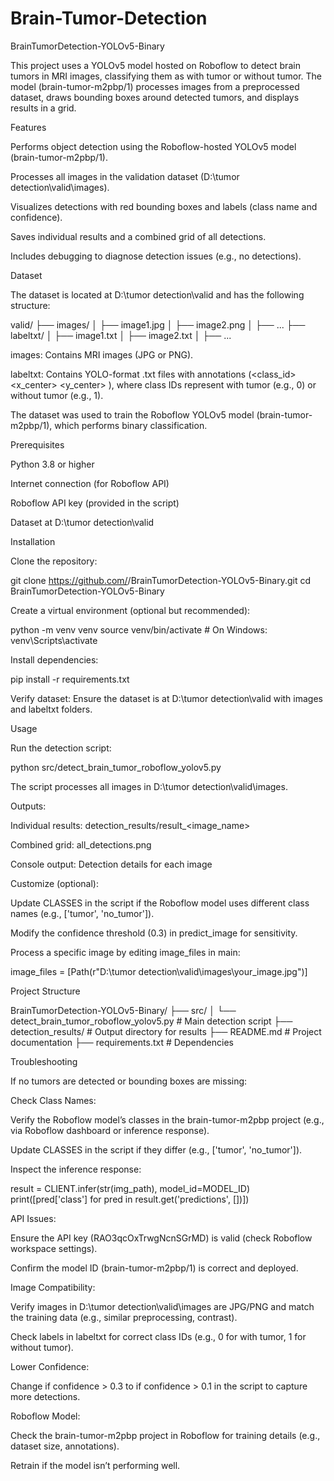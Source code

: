 # Brain-Tumor-Detection
BrainTumorDetection-YOLOv5-Binary

This project uses a YOLOv5 model hosted on Roboflow to detect brain tumors in MRI images, classifying them as with tumor or without tumor. The model (brain-tumor-m2pbp/1) processes images from a preprocessed dataset, draws bounding boxes around detected tumors, and displays results in a grid.

Features





Performs object detection using the Roboflow-hosted YOLOv5 model (brain-tumor-m2pbp/1).



Processes all images in the validation dataset (D:\tumor detection\valid\images).



Visualizes detections with red bounding boxes and labels (class name and confidence).



Saves individual results and a combined grid of all detections.



Includes debugging to diagnose detection issues (e.g., no detections).

Dataset

The dataset is located at D:\tumor detection\valid and has the following structure:

valid/
├── images/
│   ├── image1.jpg
│   ├── image2.png
│   ├── ...
├── labeltxt/
│   ├── image1.txt
│   ├── image2.txt
│   ├── ...





images: Contains MRI images (JPG or PNG).



labeltxt: Contains YOLO-format .txt files with annotations (<class_id> <x_center> <y_center> <width> <height>), where class IDs represent with tumor (e.g., 0) or without tumor (e.g., 1).

The dataset was used to train the Roboflow YOLOv5 model (brain-tumor-m2pbp/1), which performs binary classification.

Prerequisites





Python 3.8 or higher



Internet connection (for Roboflow API)



Roboflow API key (provided in the script)



Dataset at D:\tumor detection\valid

Installation





Clone the repository:

git clone https://github.com/<your-username>/BrainTumorDetection-YOLOv5-Binary.git
cd BrainTumorDetection-YOLOv5-Binary



Create a virtual environment (optional but recommended):

python -m venv venv
source venv/bin/activate  # On Windows: venv\Scripts\activate



Install dependencies:

pip install -r requirements.txt



Verify dataset: Ensure the dataset is at D:\tumor detection\valid with images and labeltxt folders.

Usage





Run the detection script:

python src/detect_brain_tumor_roboflow_yolov5.py





The script processes all images in D:\tumor detection\valid\images.



Outputs:





Individual results: detection_results/result_<image_name>



Combined grid: all_detections.png



Console output: Detection details for each image



Customize (optional):





Update CLASSES in the script if the Roboflow model uses different class names (e.g., ['tumor', 'no_tumor']).



Modify the confidence threshold (0.3) in predict_image for sensitivity.



Process a specific image by editing image_files in main:

image_files = [Path(r"D:\tumor detection\valid\images\your_image.jpg")]

Project Structure

BrainTumorDetection-YOLOv5-Binary/
├── src/
│   └── detect_brain_tumor_roboflow_yolov5.py  # Main detection script
├── detection_results/                        # Output directory for results
├── README.md                                # Project documentation
├── requirements.txt                         # Dependencies

Troubleshooting

If no tumors are detected or bounding boxes are missing:





Check Class Names:





Verify the Roboflow model’s classes in the brain-tumor-m2pbp project (e.g., via Roboflow dashboard or inference response).



Update CLASSES in the script if they differ (e.g., ['tumor', 'no_tumor']).



Inspect the inference response:

result = CLIENT.infer(str(img_path), model_id=MODEL_ID)
print([pred['class'] for pred in result.get('predictions', [])])



API Issues:





Ensure the API key (RAO3qcOxTrwgNcnSGrMD) is valid (check Roboflow workspace settings).



Confirm the model ID (brain-tumor-m2pbp/1) is correct and deployed.



Image Compatibility:

Verify images in D:\tumor detection\valid\images are JPG/PNG and match the training data (e.g., similar preprocessing, contrast).

Check labels in labeltxt for correct class IDs (e.g., 0 for with tumor, 1 for without tumor).



Lower Confidence:





Change if confidence > 0.3 to if confidence > 0.1 in the script to capture more detections.



Roboflow Model:





Check the brain-tumor-m2pbp project in Roboflow for training details (e.g., dataset size, annotations).



Retrain if the model isn’t performing well.
